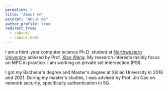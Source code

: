 ```yaml
---
permalink: /
title: "About me"
excerpt: "About me"
author_profile: true
redirect_from: 
  - /about/
  - /about.html
---
```


I am a third-year computer science Ph.D. student at [Northwestern University](https://www.northwestern.edu) advised by Prof. [Xiao Wang](https://wangxiao1254.github.io). My research interests mainly focus on MPC in practice. I am working on private set intersection (PSI).

I got my Bachelor's degree and Master's degree at Xidian University in 2018 and 2021. During my master's studies, I was advised by Prof. Jin Cao on network security, specifically authentication in 5G.

